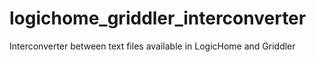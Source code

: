 # logichome_griddler_interconverter
Interconverter between text files available in LogicHome and Griddler
